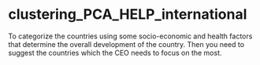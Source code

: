 # clustering_PCA_HELP_international
To categorize the countries using some socio-economic and health factors that determine the overall development of the country. Then you need to suggest the countries which the CEO needs to focus on the most. 
